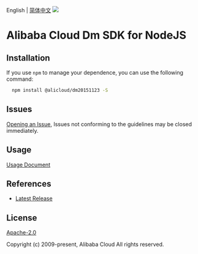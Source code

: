 English | [简体中文](README-CN.md)
![](https://aliyunsdk-pages.alicdn.com/icons/AlibabaCloud.svg)

# Alibaba Cloud Dm SDK for NodeJS

## Installation
If you use `npm` to manage your dependence, you can use the following command:

```sh
  npm install @alicloud/dm20151123 -S
```

## Issues
[Opening an Issue](https://github.com/aliyun/alibabacloud-typescript-sdk/issues/new), Issues not conforming to the guidelines may be closed immediately.

## Usage
[Usage Document](https://github.com/aliyun/alibabacloud-typescript-sdk/blob/master/docs/Usage-EN.md#quick-examples)

## References
* [Latest Release](https://github.com/aliyun/alibabacloud-typescript-sdk/)

## License
[Apache-2.0](http://www.apache.org/licenses/LICENSE-2.0)

Copyright (c) 2009-present, Alibaba Cloud All rights reserved.
